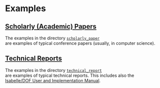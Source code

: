 # Examples

## [Scholarly (Academic) Papers](./scholarly_paper/)

The examples in the directory [`scholarly_paper`](./scholarly_paper/)  
are examples of typical conference papers (usually, in computer science). 

## [Technical Reports](./technical_report/)

The examples in the directory [`technical_report`](./technical_report/)  
are examples of typical technical reports. This includes also the 
[Isabelle/DOF User and Implementation Manual](./technical_report/IsaDof_Manual).
